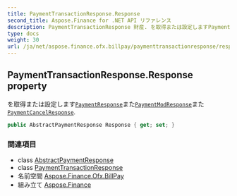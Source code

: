 ```yaml
---
title: PaymentTransactionResponse.Response
second_title: Aspose.Finance for .NET API リファレンス
description: PaymentTransactionResponse 財産. を取得または設定しますPaymentResponseまたPaymentModResponseまたPaymentCancelResponse.
type: docs
weight: 30
url: /ja/net/aspose.finance.ofx.billpay/paymenttransactionresponse/response/
---
```

## PaymentTransactionResponse.Response property

を取得または設定します[`PaymentResponse`](../../paymentresponse/)また[`PaymentModResponse`](../../paymentmodresponse/)また[`PaymentCancelResponse`](../../paymentcancelresponse/).

```csharp
public AbstractPaymentResponse Response { get; set; }
```

### 関連項目

* class [AbstractPaymentResponse](../../abstractpaymentresponse/)
* class [PaymentTransactionResponse](../)
* 名前空間 [Aspose.Finance.Ofx.BillPay](../../paymenttransactionresponse/)
* 組み立て [Aspose.Finance](../../../)


